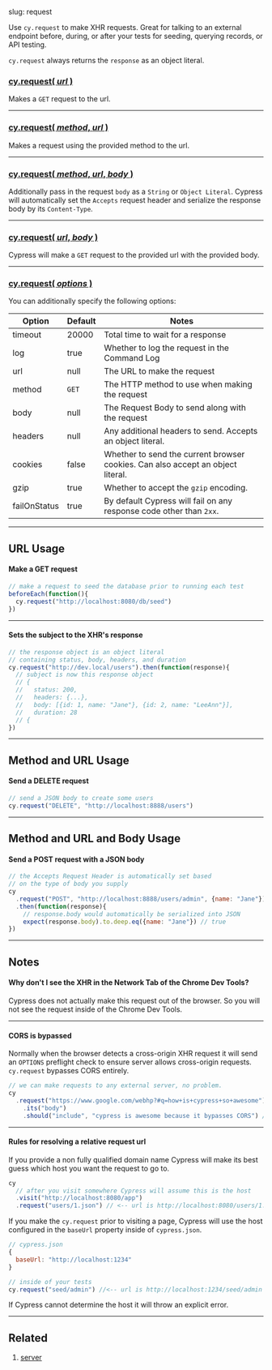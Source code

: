 slug: request

Use `cy.request` to make XHR requests. Great for talking to an external endpoint before, during, or after your tests for seeding, querying records, or API testing.

`cy.request` always returns the `response` as an object literal.

### [cy.request( *url* )](#url-usage)

Makes a `GET` request to the url.

***

### [cy.request( *method*, *url* )](#method-and-url-usage)

Makes a request using the provided method to the url.

***

### [cy.request( *method*, *url*, *body* )](#method-and-url-and-body-usage)

Additionally pass in the request `body` as a `String` or `Object Literal`. Cypress will automatically set the `Accepts` request header and serialize the response body by its `Content-Type`.

***

### [cy.request( *url*, *body* )](#url-and-body-usage)

Cypress will make a `GET` request to the provided url with the provided body.

***

### [cy.request( *options* )](#options-usage)

You can additionally specify the following options:

Option | Default | Notes
--- | --- | ---
timeout | 20000 | Total time to wait for a response
log | true | Whether to log the request in the Command Log
url | null | The URL to make the request
method | `GET` | The HTTP method to use when making the request
body | null | The Request Body to send along with the request
headers | null | Any additional headers to send. Accepts an object literal.
cookies | false | Whether to send the current browser cookies. Can also accept an object literal.
gzip | true | Whether to accept the `gzip` encoding.
failOnStatus | true | By default Cypress will fail on any response code other than `2xx`.

***

## URL Usage

#### Make a GET request

```js
// make a request to seed the database prior to running each test
beforeEach(function(){
  cy.request("http://localhost:8080/db/seed")
})
```

***

#### Sets the subject to the XHR's response

```js
// the response object is an object literal
// containing status, body, headers, and duration
cy.request("http://dev.local/users").then(function(response){
  // subject is now this response object
  // {
  //   status: 200,
  //   headers: {...},
  //   body: [{id: 1, name: "Jane"}, {id: 2, name: "LeeAnn"}],
  //   duration: 28
  // {
})
```

***

## Method and URL Usage

#### Send a DELETE request

```js
// send a JSON body to create some users
cy.request("DELETE", "http://localhost:8888/users")
```

***

## Method and URL and Body Usage

#### Send a POST request with a JSON body

```js
// the Accepts Request Header is automatically set based
// on the type of body you supply
cy
  .request("POST", "http://localhost:8888/users/admin", {name: "Jane"})
  .then(function(response){
    // response.body would automatically be serialized into JSON
    expect(response.body).to.deep.eq({name: "Jane"}) // true
})
```

***

## Notes

#### Why don't I see the XHR in the **Network Tab** of the Chrome Dev Tools?

Cypress does not actually make this request out of the browser. So you will not see the request inside of the Chrome Dev Tools.

***

#### CORS is bypassed

Normally when the browser detects a cross-origin XHR request it will send an `OPTIONS` preflight check to ensure server allows cross-origin requests. `cy.request` bypasses CORS entirely.

```js
// we can make requests to any external server, no problem.
cy
  .request("https://www.google.com/webhp?#q=how+is+cypress+so+awesome")
    .its("body")
    .should("include", "cypress is awesome because it bypasses CORS") // true
```

***

#### Rules for resolving a relative request url

If you provide a non fully qualified domain name Cypress will make its best guess which host you want the request to go to.

```js
cy
  // after you visit somewhere Cypress will assume this is the host
  .visit("http://localhost:8080/app")
  .request("users/1.json") // <-- url is http://localhost:8080/users/1.json
```

If you make the `cy.request` prior to visiting a page, Cypress will use the host configured in the `baseUrl` property inside of `cypress.json`.

```js
// cypress.json
{
  baseUrl: "http://localhost:1234"
}
```

```js
// inside of your tests
cy.request("seed/admin") //<-- url is http://localhost:1234/seed/admin
```

If Cypress cannot determine the host it will throw an explicit error.

***

## Related
1. [server](server)